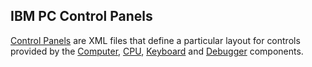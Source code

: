 IBM PC Control Panels
---

[Control Panels](/docs/pcjs/panel/) are XML files that define a particular layout for controls provided by the
[Computer](/docs/pcjs/computer/), [CPU](/docs/pcjs/cpu/), [Keyboard](/docs/pcjs/keyboard/)
and [Debugger](/docs/pcjs/debugger/) components.